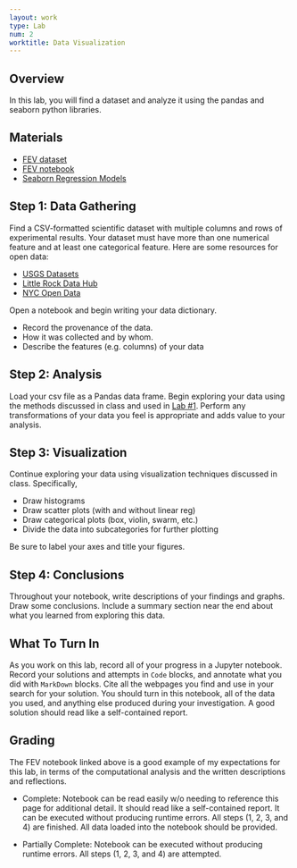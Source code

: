 ```yaml
---
layout: work
type: Lab
num: 2
worktitle: Data Visualization
---
```


## Overview

In this lab, you will find a dataset and analyze it using the pandas and seaborn python libraries.

## Materials

* [FEV dataset](../assets/data/FEV.csv)
* [FEV notebook](https://nbviewer.jupyter.org/urls/hendrix-cs.github.io/csci285/assets/notebooks/FEV_Data_Analysis.ipynb)
* [Seaborn Regression Models](https://seaborn.pydata.org/tutorial/regression.html)


## Step 1: Data Gathering

Find a CSV-formatted scientific dataset with multiple columns and rows of experimental results. Your dataset must have more than one numerical feature and at least one categorical feature. Here are some resources for open data:

* [USGS Datasets](https://www.usgs.gov/products/data)
* [Little Rock Data Hub](https://data.littlerock.gov/)
* [NYC Open Data](https://opendata.cityofnewyork.us/)


Open a notebook and begin writing your data dictionary. 

* Record the provenance of the data.
* How it was collected and by whom.
* Describe the features (e.g. columns) of your data


## Step 2: Analysis

Load your csv file as a Pandas data frame. Begin exploring your data using the methods discussed in class and used in [Lab #1](assets/labs/pandas.md). Perform any transformations of your data you feel is appropriate and adds value to your analysis.

## Step 3: Visualization

Continue exploring your data using visualization techniques discussed in class. Specifically, 

* Draw histograms
* Draw scatter plots (with and without linear reg)
* Draw categorical plots (box, violin, swarm, etc.)
* Divide the data into subcategories for further plotting

Be sure to label your axes and title your figures. 

## Step 4: Conclusions

Throughout your notebook, write descriptions of your findings and graphs. Draw some conclusions. Include a summary section near the end about what you learned from exploring this data.

## What To Turn In

As you work on this lab, record all of your progress in a Jupyter notebook. Record your solutions and attempts in `Code` blocks, and annotate what you did with `MarkDown` blocks. Cite all the webpages you find and use in your search for your solution. You should turn in this notebook, all of the data you used, and anything else produced during your investigation. A good solution should read like a self-contained report.

## Grading

The FEV notebook linked above is a good example of my expectations for this lab, in terms of the computational analysis and the written descriptions and reflections.

* Complete: Notebook can be read easily w/o needing to reference this page for additional detail. It should read like a self-contained report. It can be executed without producing runtime errors. All steps (1, 2, 3, and 4) are finished. All data loaded into the notebook should be provided.

* Partially Complete: Notebook can be executed without producing runtime errors. All steps (1, 2, 3, and 4) are attempted.
